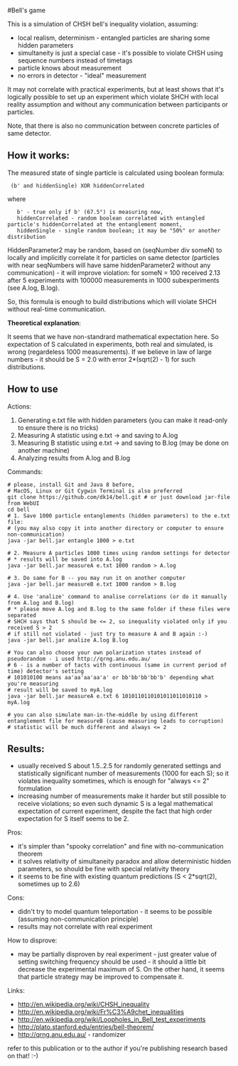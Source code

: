 #Bell's game

This is a simulation of CHSH bell's inequality violation, assuming:

- local realism, determinism - entangled particles are sharing some hidden parameters
- simultaneity is just a special case - it's possible to violate CHSH using sequence numbers instead of timetags
- particle knows about measurement
- no errors in detector - "ideal" measurement

It may not correlate with practical experiments, but at least shows that it's logically possible to set up an experiment which violate SHCH with local reality assumption and without any communication between participants or particles.

Note, that there is also no communication between concrete particles of same detector.

## How it works:

 The measured state of single particle is calculated using boolean formula:
 
     (b' and hiddenSingle) XOR hiddenCorrelated
 
 where 
 
       b' - true only if b' (67.5°) is measuring now,
       hiddenCorrelated - random boolean correlated with entangled particle's hiddenCorrelated at the entanglement moment,
       hiddenSingle - single random boolean; it may be "50%" or another distribution
       
HiddenParameter2  may be random, based on (seqNumber div someN) to locally and implicitly correlate it for particles on same detector (particles with near seqNumbers will have same hiddenParameter2 without any communication) - it will improve violation: for someN = 100 received 2.13 after 5 experiments with 100000 measurements in 1000 subexperiments (see A.log, B.log). 

So, this formula is enough to build distributions which will violate SHCH without real-time communication.
       
**Theoretical explanation**:

It seems that we have non-standrard mathematical expectation here. So expectation of S calculated in experiments, both real and simulated, is wrong (regardeless 1000 measurements). If we believe in law of large numbers - it should be S = 2.0 with error 2*(sqrt(2) - 1) for such distributions.       
       
## How to use

Actions:

1. Generating e.txt file with hidden parameters (you can make it read-only to ensure there is no tricks)
2. Measuring A statistic using e.txt -> and saving to A.log
3. Measuring B statistic using e.txt -> and saving to B.log (may be done on another machine)
4. Analyzing results from A.log and B.log

Commands:

    # please, install Git and Java 8 before, 
    # MacOS, Linux or Git Cygwin Terminal is also preferred
    git clone https://github.com/dk14/bell.git # or just download jar-file from WebUI
    cd bell
    # 1. Save 1000 particle entanglements (hidden parameters) to the e.txt file:
    # (you may also copy it into another directory or computer to ensure non-communication)
    java -jar bell.jar entangle 1000 > e.txt 
    
    # 2. Measure A particles 1000 times using random settings for detector
    # * results will be saved into A.log
    java -jar bell.jar measureA e.txt 1000 random > A.log
    
    # 3. Do same for B -- you may run it on another computer
    java -jar bell.jar measureB e.txt 1000 random > B.log
    
    # 4. Use 'analize' command to analise correlations (or do it manually from A.log and B.log)
    # * please move A.log and B.log to the same folder if these files were separated  
    # SHCH says that S should be <= 2, so inequality violated only if you received S > 2
    # if still not violated - just try to measure A and B again :-)
    java -jar bell.jar analize A.log B.log
    
    # You can also choose your own polarization states instead of pseudorandom - i used http://qrng.anu.edu.au/
    # 6 - is a number of tacts with continuous (same in current period of time) detector's setting
    # 101010100 means aa'aa'aa'aa'a' or bb'bb'bb'bb'b' depending what you're measuring
    # result will be saved to myA.log
    java -jar bell.jar measureA e.txt 6 1010110110101011011010110 > myA.log
    
    # you can also simulate man-in-the-middle by using different entanglement file for measureB (cause measuring leads to corruption)
    # statistic will be much different and always <= 2 


## Results:

- usually received S about 1.5..2.5 for randomly generated settings and statistically significant number of measurements (1000 for each S); so it violates inequality sometimes, which is enough for "always <= 2" formulation
- increasing number of measurements make it harder but still possible to receive violations; so even such dynamic S is a legal mathematical expectation of current experiment, despite the fact that high order expectation for S itself seems to be 2.


Pros:

- it's simpler than "spooky correlation" and fine with no-communication theorem
- it solves relativity of simultaneity paradox and allow deterministic hidden parameters, so should be fine with special relativity theory
- it seems to be fine with existing quantum predictions (S < 2*sqrt(2), sometimes up to 2.6)

Cons:

- didn't try to model quantum teleportation - it seems to be possible (assuming non-communication principle)
- results may not correlate with real experiment

How to disprove:

- may be partially disproven by real experiment - just greater value of setting switching frequency should be used - it should a little bit decrease the experimental maximum of S. On the other hand, it seems that particle strategy may be improved to compensate it.  

Links: 

- http://en.wikipedia.org/wiki/CHSH_inequality
- http://en.wikipedia.org/wiki/Fr%C3%A9chet_inequalities
- http://en.wikipedia.org/wiki/Loopholes_in_Bell_test_experiments
- http://plato.stanford.edu/entries/bell-theorem/
- http://qrng.anu.edu.au/ - randomizer

 
refer to this publication or to the author if you're publishing research based on that! :-)

